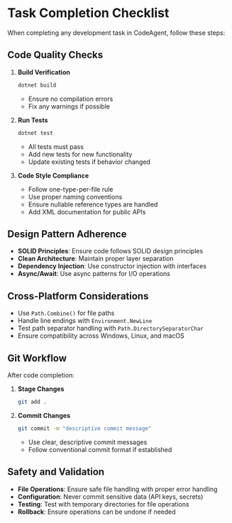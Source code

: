 # Task Completion Checklist

When completing any development task in CodeAgent, follow these steps:

## Code Quality Checks
1. **Build Verification**
   ```bash
   dotnet build
   ```
   - Ensure no compilation errors
   - Fix any warnings if possible

2. **Run Tests**
   ```bash
   dotnet test
   ```
   - All tests must pass
   - Add new tests for new functionality
   - Update existing tests if behavior changed

3. **Code Style Compliance**
   - Follow one-type-per-file rule
   - Use proper naming conventions
   - Ensure nullable reference types are handled
   - Add XML documentation for public APIs

## Design Pattern Adherence
- **SOLID Principles**: Ensure code follows SOLID design principles
- **Clean Architecture**: Maintain proper layer separation
- **Dependency Injection**: Use constructor injection with interfaces
- **Async/Await**: Use async patterns for I/O operations

## Cross-Platform Considerations
- Use `Path.Combine()` for file paths
- Handle line endings with `Environment.NewLine`
- Test path separator handling with `Path.DirectorySeparatorChar`
- Ensure compatibility across Windows, Linux, and macOS

## Git Workflow
After code completion:
1. **Stage Changes**
   ```bash
   git add .
   ```

2. **Commit Changes**
   ```bash
   git commit -m "descriptive commit message"
   ```
   - Use clear, descriptive commit messages
   - Follow conventional commit format if established

## Safety and Validation
- **File Operations**: Ensure safe file handling with proper error handling
- **Configuration**: Never commit sensitive data (API keys, secrets)
- **Testing**: Test with temporary directories for file operations
- **Rollback**: Ensure operations can be undone if needed